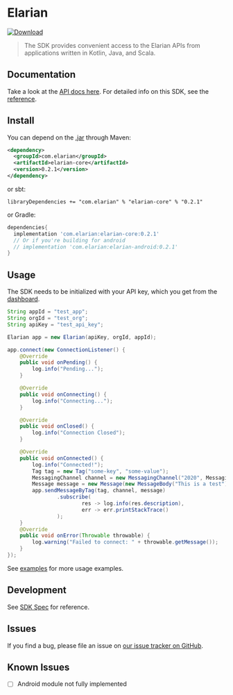 # Elarian

[ ![Download](https://api.bintray.com/packages/elarian/java/com.elarian/images/download.svg) ](https://bintray.com/elarian/java/com.elarian/_latestVersion)

>
> The SDK provides convenient access to the Elarian APIs from applications written in Kotlin, Java, and Scala.
>

## Documentation
Take a look at the [API docs here](https://docs.elarian.com). For detailed info on this SDK, see the [reference](https://elarianltd.github.io/java-sdk/).

## Install

You can depend on the [.jar]() through Maven:
```xml
<dependency>
  <groupId>com.elarian</groupId>
  <artifactId>elarian-core</artifactId>
  <version>0.2.1</version>
</dependency>
```
or sbt:

```
libraryDependencies += "com.elarian" % "elarian-core" % "0.2.1"
```

or Gradle:
```groovy
dependencies{
  implementation 'com.elarian:elarian-core:0.2.1'
  // Or if you're building for android
  // implementation 'com.elarian:elarian-android:0.2.1'
}
```

## Usage

The SDK needs to be initialized with your API key, which you get from the [dashboard](https://account.elarian.com).

```java
String appId = "test_app";
String orgId = "test_org";
String apiKey = "test_api_key";

Elarian app = new Elarian(apiKey, orgId, appId);

app.connect(new ConnectionListener() {
    @Override
    public void onPending() {
        log.info("Pending...");
    }

    @Override
    public void onConnecting() {
        log.info("Connecting...");
    }

    @Override
    public void onClosed() {
        log.info("Connection Closed");
    }

    @Override
    public void onConnected() {
        log.info("Connected!");
        Tag tag = new Tag("some-key", "some-value");
        MessagingChannel channel = new MessagingChannel("2020", MessagingChannel.Channel.SMS);
        Message message = new Message(new MessageBody("This is a test"));
        app.sendMessageByTag(tag, channel, message)
                .subscribe(
                        res -> log.info(res.description),
                        err -> err.printStackTrace()
                );
    }
    @Override
    public void onError(Throwable throwable) {
        log.warning("Failed to connect: " + throwable.getMessage());
    }
});
```

See [examples](elarian-examples/) for more usage examples.

## Development

See [SDK Spec](https://github.com/ElarianLtd/sdk-spec) for reference.

## Issues

If you find a bug, please file an issue on [our issue tracker on GitHub](https://github.com/ElarianLtd/java-sdk/issues).

## Known Issues

- [ ] Android module not fully implemented